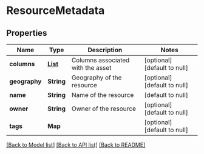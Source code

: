 # ResourceMetadata
## Properties

Name | Type | Description | Notes
------------ | ------------- | ------------- | -------------
**columns** | [**List**](ResourceColumn.md) | Columns associated with the asset | [optional] [default to null]
**geography** | **String** | Geography of the resource | [optional] [default to null]
**name** | **String** | Name of the resource | [default to null]
**owner** | **String** | Owner of the resource | [optional] [default to null]
**tags** | **Map** |  | [optional] [default to null]

[[Back to Model list]](../README.md#documentation-for-models) [[Back to API list]](../README.md#documentation-for-api-endpoints) [[Back to README]](../README.md)

